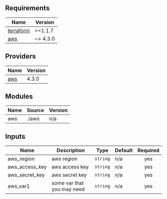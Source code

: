 ## Requirements

| Name | Version |
|------|---------|
| <a name="requirement_terraform"></a> [terraform](https://www.terraform.io/downloads) | >=1.1.7 |
| <a name="requirement_aws"></a> [aws](https://registry.terraform.io/providers/hashicorp/aws/4.3.0) | ~> 4.3.0 |

## Providers

| Name | Version |
|------|---------|
| <a name="provider_aws"></a> [aws](https://registry.terraform.io/providers/hashicorp/aws/4.3.0) | 4.3.0 |

## Modules

| Name | Source | Version |
|------|--------|---------|
| aws | ./aws | n/a |

## Inputs

| Name | Description | Type | Default | Required |
|------|-------------|------|---------|:--------:|
| aws_region | aws region | `string` | n/a | yes |
| aws_access_key | aws access key | `string` | n/a | yes |
| aws_secret_key | aws secret key | `string` | n/a | yes |
| aws_var1 | some var that you may need | `string` | n/a | yes |

